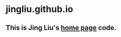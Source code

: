 # jingliu.github.io
## This is Jing Liu's [home page](https://liujingbbd.github.io/jingliu.github.io/) code.
